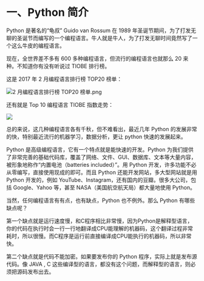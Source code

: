 # 一、Python 简介 #

Python 是著名的“龟叔” Guido van Rossum 在 1989 年圣诞节期间，为了打发无聊的圣诞节而编写的一个编程语言。牛人就是牛人，为了打发无聊时间竟然写了一个这么牛皮的编程语言。

现在，全世界差不多有 600 多种编程语言，但流行的编程语言也就那么 20 来种。不知道你有没有听说过 TIOBE 排行榜。

这是 2017 年 2 月编程语言排行榜 TOP20 榜单：

![2 月编程语言排行榜 TOP20 榜单.png](http://twowaterimage.oss-cn-beijing.aliyuncs.com/2019-07-22-080118.jpg)

还有就是 Top 10 编程语言 TIOBE 指数走势：

![](http://twowaterimage.oss-cn-beijing.aliyuncs.com/2019-07-22-080145.jpg)

总的来说，这几种编程语言各有千秋，但不难看出，最近几年 Python 的发展非常的快，特别最近流行的机器学习，数据分析，更让 python 快速的发展起来。

Python 是高级编程语言，它有一个特点就是能快速的开发。Python 为我们提供了非常完善的基础代码库，覆盖了网络、文件、GUI、数据库、文本等大量内容，被形象地称作“内置电池（batteries included）”。用 Python 开发，许多功能不必从零编写，直接使用现成的即可。而且 Python 还能开发网站，多大型网站就是用 Python 开发的，例如 YouTube、Instagram，还有国内的豆瓣。很多大公司，包括 Google、Yahoo 等，甚至 NASA（美国航空航天局）都大量地使用 Python。

当然，任何编程语言有有点，也有缺点，Python 也不例外。那么 Python 有哪些缺点呢？

第一个缺点就是运行速度慢，和C程序相比非常慢，因为Python是解释型语言，你的代码在执行时会一行一行地翻译成CPU能理解的机器码，这个翻译过程非常耗时，所以很慢。而C程序是运行前直接编译成CPU能执行的机器码，所以非常快。

第二个缺点就是代码不能加密。如果要发布你的 Python 程序，实际上就是发布源代码。像 JAVA , C 这些编译型的语言，都没有这个问题，而解释型的语言，则必须把源码发布出去。


